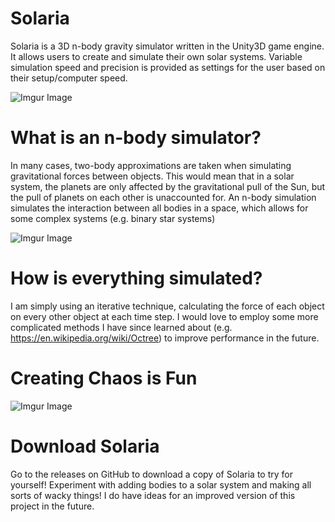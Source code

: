 # Solaria

Solaria is a 3D n-body gravity simulator written in the Unity3D game engine. It allows users to create and simulate their own solar systems. Variable simulation speed and precision is provided as settings for the user based on their setup/computer speed.

![Imgur Image](https://imgur.com/omAQ75X.gif)

# What is an n-body simulator?

In many cases, two-body approximations are taken when simulating gravitational forces between objects. This would mean that in a solar system, the planets are only affected by the gravitational pull of the Sun, but the pull of planets on each other is unaccounted for. An n-body simulation simulates the interaction between all bodies in a space, which allows for some complex systems (e.g. binary star systems)

![Imgur Image](https://imgur.com/7NwpW2N.gif)

# How is everything simulated?

I am simply using an iterative technique, calculating the force of each object on every other object at each time step. I would love to employ some more complicated methods I have since learned about (e.g. https://en.wikipedia.org/wiki/Octree) to improve performance in the future.

# Creating Chaos is Fun

![Imgur Image](https://imgur.com/lU3dMsa.gif)

# Download Solaria

Go to the releases on GitHub to download a copy of Solaria to try for yourself! Experiment with adding bodies to a solar system and making all sorts of wacky things! I do have ideas for an improved version of this project in the future.
